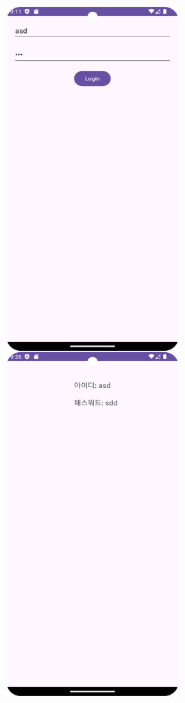 <p align="center">
  <img width="400" height="800" src="https://github.com/Jinwoooooooo/2024-1-Mobile-App/blob/main/Chapter6/11/Screenshot_20240505_181132.png">
  <img width="400" height="800" src="https://github.com/Jinwoooooooo/2024-1-Mobile-App/blob/main/Chapter6/11/Screenshot_20240505_182651.png">
</p>
